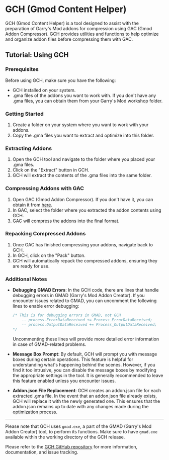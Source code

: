 # GCH (Gmod Content Helper)

GCH (Gmod Content Helper) is a tool designed to assist with the preparation of Garry's Mod addons for compression using GAC (Gmod Addon Compressor). GCH provides utilities and functions to help optimize and organize addon files before compressing them with GAC.

## Tutorial: Using GCH

### Prerequisites

Before using GCH, make sure you have the following:

- GCH installed on your system. 
- .gma files of the addons you want to work with. If you don't have any .gma files, you can obtain them from your Garry's Mod workshop folder.

### Getting Started

1. Create a folder on your system where you want to work with your addons.
2. Copy the .gma files you want to extract and optimize into this folder.

### Extracting Addons

1. Open the GCH tool and navigate to the folder where you placed your .gma files.
2. Click on the "Extract" button in GCH.
3. GCH will extract the contents of the .gma files into the same folder.

### Compressing Addons with GAC

1. Open GAC (Gmod Addon Compressor). If you don't have it, you can obtain it from [here](https://github.com/Shark-vil/GmodAddonCompressor).
2. In GAC, select the folder where you extracted the addon contents using GCH.
3. GAC will compress the addons into the final format.

### Repacking Compressed Addons

1. Once GAC has finished compressing your addons, navigate back to GCH.
2. In GCH, click on the "Pack" button.
3. GCH will automatically repack the compressed addons, ensuring they are ready for use.

### Additional Notes

- **Debugging GMAD Errors**: In the GCH code, there are lines that handle debugging errors in GMAD (Garry's Mod Addon Creator). If you encounter issues related to GMAD, you can uncomment the following lines to enable error debugging:

    ```csharp
    /* This is for debugging errors in GMAD, not GCH
        -- process.ErrorDataReceived += Process_ErrorDataReceived;
        -- process.OutputDataReceived += Process_OutputDataReceived;
    */
    ```

  Uncommenting these lines will provide more detailed error information in case of GMAD-related problems.

- **Message Box Prompt**: By default, GCH will prompt you with message boxes during certain operations. This feature is helpful for understanding what's happening behind the scenes. However, if you find it too intrusive, you can disable the message boxes by modifying the appropriate settings in the tool. It is generally recommended to leave this feature enabled unless you encounter issues.

- **Addon.json File Replacement**: GCH creates an addon.json file for each extracted .gma file. In the event that an addon.json file already exists, GCH will replace it with the newly generated one. This ensures that the addon.json remains up to date with any changes made during the optimization process.

---

Please note that GCH uses `gmad.exe`, a part of the GMAD (Garry's Mod Addon Creator) tool, to perform its functions. Make sure to have `gmad.exe` available within the working directory of the GCH release.

Please refer to the [GCH GitHub repository](https://github.com/yoursorrow/gch-public/) for more information, documentation, and issue tracking.


